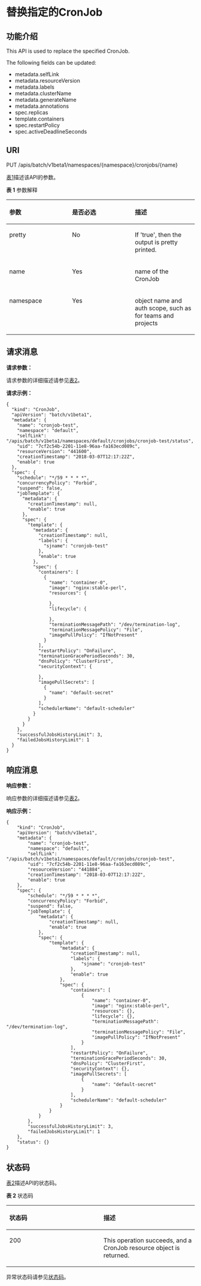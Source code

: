 # 替换指定的CronJob<a name="cce_02_0230"></a>

## 功能介绍<a name="section11097543"></a>

This API is used to replace the specified CronJob.

The following fields can be updated:

-   metadata.selfLink
-   metadata.resourceVersion
-   metadata.labels
-   metadata.clusterName
-   metadata.generateName
-   metadata.annotations
-   spec.replicas
-   template.containers
-   spec.restartPolicy
-   spec.activeDeadlineSeconds

## URI<a name="section32769029"></a>

PUT /apis/batch/v1beta1/namespaces/\{namespace\}/cronjobs/\{name\}

[表1](#d0e41812)描述该API的参数。

**表 1**  参数解释

<a name="d0e41812"></a>
<table><thead align="left"><tr id="row66886321"><th class="cellrowborder" valign="top" width="33.33333333333333%" id="mcps1.2.4.1.1"><p id="p65652297517"><a name="p65652297517"></a><a name="p65652297517"></a>参数</p>
</th>
<th class="cellrowborder" valign="top" width="33.33333333333333%" id="mcps1.2.4.1.2"><p id="p165661629135114"><a name="p165661629135114"></a><a name="p165661629135114"></a>是否必选</p>
</th>
<th class="cellrowborder" valign="top" width="33.33333333333333%" id="mcps1.2.4.1.3"><p id="p14567629115114"><a name="p14567629115114"></a><a name="p14567629115114"></a>描述</p>
</th>
</tr>
</thead>
<tbody><tr id="row43988572"><td class="cellrowborder" valign="top" width="33.33333333333333%" headers="mcps1.2.4.1.1 "><p id="p6304590"><a name="p6304590"></a><a name="p6304590"></a>pretty</p>
</td>
<td class="cellrowborder" valign="top" width="33.33333333333333%" headers="mcps1.2.4.1.2 "><p id="p40909805"><a name="p40909805"></a><a name="p40909805"></a>No</p>
</td>
<td class="cellrowborder" valign="top" width="33.33333333333333%" headers="mcps1.2.4.1.3 "><p id="p25359904"><a name="p25359904"></a><a name="p25359904"></a>If 'true', then the output is pretty printed.</p>
</td>
</tr>
<tr id="row26912549"><td class="cellrowborder" valign="top" width="33.33333333333333%" headers="mcps1.2.4.1.1 "><p id="p32432850"><a name="p32432850"></a><a name="p32432850"></a>name</p>
</td>
<td class="cellrowborder" valign="top" width="33.33333333333333%" headers="mcps1.2.4.1.2 "><p id="p9815175"><a name="p9815175"></a><a name="p9815175"></a>Yes</p>
</td>
<td class="cellrowborder" valign="top" width="33.33333333333333%" headers="mcps1.2.4.1.3 "><p id="p56831725"><a name="p56831725"></a><a name="p56831725"></a>name of the CronJob</p>
</td>
</tr>
<tr id="row41723482"><td class="cellrowborder" valign="top" width="33.33333333333333%" headers="mcps1.2.4.1.1 "><p id="p24158859"><a name="p24158859"></a><a name="p24158859"></a>namespace</p>
</td>
<td class="cellrowborder" valign="top" width="33.33333333333333%" headers="mcps1.2.4.1.2 "><p id="p10710594"><a name="p10710594"></a><a name="p10710594"></a>Yes</p>
</td>
<td class="cellrowborder" valign="top" width="33.33333333333333%" headers="mcps1.2.4.1.3 "><p id="p62251748"><a name="p62251748"></a><a name="p62251748"></a>object name and auth scope, such as for teams and projects</p>
</td>
</tr>
</tbody>
</table>

## 请求消息<a name="d0e41861"></a>

**请求参数：**

请求参数的详细描述请参见[表2](创建CronJob.md#table8040885)。

**请求示例：**

```
{
  "kind": "CronJob",
  "apiVersion": "batch/v1beta1",
  "metadata": {
    "name": "cronjob-test",
    "namespace": "default",
    "selfLink": "/apis/batch/v1beta1/namespaces/default/cronjobs/cronjob-test/status",
    "uid": "7cf2c54b-2201-11e8-96aa-fa163ecd089c",
    "resourceVersion": "441600",
    "creationTimestamp": "2018-03-07T12:17:22Z",
    "enable": true
  },
  "spec": {
    "schedule": "*/59 * * * *",
    "concurrencyPolicy": "Forbid",
    "suspend": false,
    "jobTemplate": {
      "metadata": {
        "creationTimestamp": null,
        "enable": true
      },
      "spec": {
        "template": {
          "metadata": {
            "creationTimestamp": null,
            "labels": {
              "sjname": "cronjob-test"
            },
            "enable": true
          },
          "spec": {
            "containers": [
              {
                "name": "container-0",
                "image": "nginx:stable-perl",
                "resources": {

                },
                "lifecycle": {

                },
                "terminationMessagePath": "/dev/termination-log",
                "terminationMessagePolicy": "File",
                "imagePullPolicy": "IfNotPresent"
              }
            ],
            "restartPolicy": "OnFailure",
            "terminationGracePeriodSeconds": 30,
            "dnsPolicy": "ClusterFirst",
            "securityContext": {

            },
            "imagePullSecrets": [
              {
                "name": "default-secret"
              }
            ],
            "schedulerName": "default-scheduler"
          }
        }
      }
    },
    "successfulJobsHistoryLimit": 3,
    "failedJobsHistoryLimit": 1
  }
}
```

## 响应消息<a name="section37045669"></a>

**响应参数：**

响应参数的详细描述请参见[表2](创建CronJob.md#table8040885)。

**响应示例：**

```
{
    "kind": "CronJob",
    "apiVersion": "batch/v1beta1",
    "metadata": {
        "name": "cronjob-test",
        "namespace": "default",
        "selfLink": "/apis/batch/v1beta1/namespaces/default/cronjobs/cronjob-test",
        "uid": "7cf2c54b-2201-11e8-96aa-fa163ecd089c",
        "resourceVersion": "441884",
        "creationTimestamp": "2018-03-07T12:17:22Z",
        "enable": true
    },
    "spec": {
        "schedule": "*/59 * * * *",
        "concurrencyPolicy": "Forbid",
        "suspend": false,
        "jobTemplate": {
            "metadata": {
                "creationTimestamp": null,
                "enable": true
            },
            "spec": {
                "template": {
                    "metadata": {
                        "creationTimestamp": null,
                        "labels": {
                            "sjname": "cronjob-test"
                        },
                        "enable": true
                    },
                    "spec": {
                        "containers": [
                            {
                                "name": "container-0",
                                "image": "nginx:stable-perl",
                                "resources": {},
                                "lifecycle": {},
                                "terminationMessagePath": "/dev/termination-log",
                                "terminationMessagePolicy": "File",
                                "imagePullPolicy": "IfNotPresent"
                            }
                        ],
                        "restartPolicy": "OnFailure",
                        "terminationGracePeriodSeconds": 30,
                        "dnsPolicy": "ClusterFirst",
                        "securityContext": {},
                        "imagePullSecrets": [
                            {
                                "name": "default-secret"
                            }
                        ],
                        "schedulerName": "default-scheduler"
                    }
                }
            }
        },
        "successfulJobsHistoryLimit": 3,
        "failedJobsHistoryLimit": 1
    },
    "status": {}
}
```

## 状态码<a name="section64975570"></a>

[表2](#d0e41904)描述API的状态码。

**表 2**  状态码

<a name="d0e41904"></a>
<table><thead align="left"><tr id="row40602325"><th class="cellrowborder" valign="top" width="50%" id="mcps1.2.3.1.1"><p id="p453999"><a name="p453999"></a><a name="p453999"></a>状态码</p>
</th>
<th class="cellrowborder" valign="top" width="50%" id="mcps1.2.3.1.2"><p id="p36773941"><a name="p36773941"></a><a name="p36773941"></a>描述</p>
</th>
</tr>
</thead>
<tbody><tr id="row25899281"><td class="cellrowborder" valign="top" width="50%" headers="mcps1.2.3.1.1 "><p id="p17466984"><a name="p17466984"></a><a name="p17466984"></a>200</p>
</td>
<td class="cellrowborder" valign="top" width="50%" headers="mcps1.2.3.1.2 "><p id="p5539620"><a name="p5539620"></a><a name="p5539620"></a>This operation succeeds, and a CronJob resource object is returned.</p>
</td>
</tr>
</tbody>
</table>

异常状态码请参见[状态码](状态码.md)。

